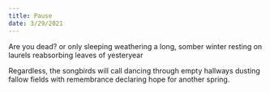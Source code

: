 ```yaml
---
title: Pause
date: 3/29/2021
---
```


Are you dead? or only sleeping
weathering a long, somber winter
resting on laurels
reabsorbing leaves of yesteryear

Regardless, the songbirds will call
dancing through empty hallways
dusting fallow fields with remembrance
declaring hope for another spring.